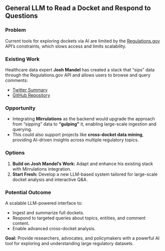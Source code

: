 ## General LLM to Read a Docket and Respond to Questions

### Problem

Current tools for exploring dockets via AI are limited by the [Regulations.gov](http://regulations.gov) API’s constraints, which slows access and limits scalability.

### Existing Work

Healthcare data expert **Josh Mandel** has created a stack that “sips” data through the Regulations.gov API and allows users to browse and query comments:

* [Twitter Summary](https://x.com/JoshCMandel/status/1940385674881814660)
* [GitHub Repository](https://github.com/jmandel/regulations.gov-comment-browser/tree/main)

### Opportunity

* Integrating **Mirrulations** as the backend would upgrade the approach from “sipping” data to **“gulping”** it, enabling large-scale ingestion and querying.
* This could also support projects like **cross-docket data mining**, providing AI-driven insights across multiple regulatory topics.

### Options

1. **Build on Josh Mandel’s Work:** Adapt and enhance his existing stack with Mirrulations integration.
2. **Start Fresh:** Develop a new LLM-based system tailored for large-scale docket analysis and interactive Q\&A.

### Potential Outcome

A scalable LLM-powered interface to:

* Ingest and summarize full dockets.
* Respond to targeted queries about topics, entities, and comment content.
* Enable advanced cross-docket analysis.

**Goal:** Provide researchers, advocates, and policymakers with a powerful AI tool for exploring and understanding large regulatory datasets.
